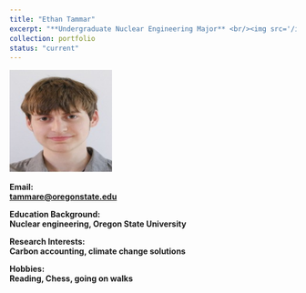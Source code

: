```yaml
---
title: "Ethan Tammar"
excerpt: "**Undergraduate Nuclear Engineering Major** <br/><img src='/images/EthanTammar.jpg' width='180' height='180'>"
collection: portfolio
status: "current"
---
```


<img src='/images/EthanTammar.jpg' width='180' height='180'>

**Email:** <br/>
**tammare@oregonstate.edu**

**Education Background:** <br/>
**Nuclear engineering, Oregon State University** <br/>

**Research Interests:** <br/>
**Carbon accounting, climate change solutions**

**Hobbies:** <br/>
**Reading, Chess, going on walks**
